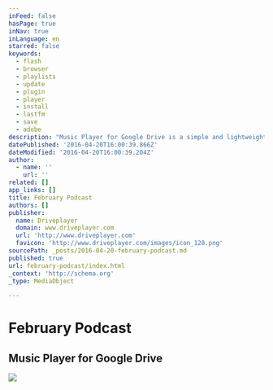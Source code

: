 ```yaml
---
inFeed: false
hasPage: true
inNav: true
inLanguage: en
starred: false
keywords:
  - flash
  - browser
  - playlists
  - update
  - plugin
  - player
  - install
  - lastfm
  - save
  - adobe
description: "Music Player for Google Drive is a simple and lightweight online music player for your audio files stored in Google Drive. It lets you open music files directly from Google Drive or from its own interface. Music Player for Google Drive offers: Playback of MP3 files, MP4, OGG (Audio), WAV, ACC (iTune's .m4a files), webm (Audio)."
datePublished: '2016-04-20T16:00:39.866Z'
dateModified: '2016-04-20T16:00:39.204Z'
author:
  - name: ''
    url: ''
related: []
app_links: []
title: February Podcast
authors: []
publisher:
  name: Driveplayer
  domain: www.driveplayer.com
  url: 'http://www.driveplayer.com'
  favicon: 'http://www.driveplayer.com/images/icon_128.png'
sourcePath: _posts/2016-04-20-february-podcast.md
published: true
url: february-podcast/index.html
_context: 'http://schema.org'
_type: MediaObject

---
```

# February Podcast

<article style=""><h1>Music Player for Google Drive</h1><img src="https://s3-us-west-2.amazonaws.com/the-grid-img/p/8b6b88b388baa4161fb1f7247bf58474df6b9a15.png" /></article>
